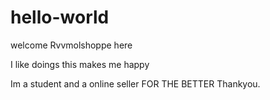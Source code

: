 # hello-world
welcome 
Rvvmolshoppe here

I like doings this makes me happy

Im a student and a online seller
FOR THE BETTER
Thankyou.


